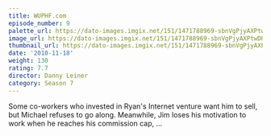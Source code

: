 ```yaml
---
title: WUPHF.com
episode_number: 9
palette_url: https://dato-images.imgix.net/151/1471788969-sbnVgPjyAXPtwDHcfqdaujKQmCM.jpg?ixlib=rb-1.1.0&ch=DPR%2CWidth&auto=enhance&palette=json
image_url: https://dato-images.imgix.net/151/1471788969-sbnVgPjyAXPtwDHcfqdaujKQmCM.jpg?ixlib=rb-1.1.0&ch=DPR%2CWidth&auto=compress%2Cformat&w=500
thumbnail_url: https://dato-images.imgix.net/151/1471788969-sbnVgPjyAXPtwDHcfqdaujKQmCM.jpg?ixlib=rb-1.1.0&ch=DPR%2CWidth&auto=enhance&w=500&h=280&fit=crop&fm=jpg
date: '2010-11-18'
weight: 130
rating: 7.7
director: Danny Leiner
category: Season 7
---
```


Some co-workers who invested in Ryan's Internet venture want him to sell, but Michael refuses to go along. Meanwhile, Jim loses his motivation to work when he reaches his commission cap, ...